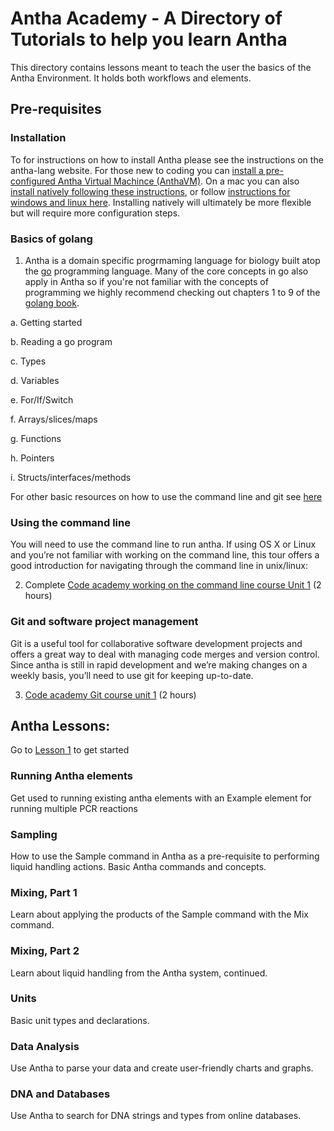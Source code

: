 # Antha Academy - A Directory of Tutorials to help you learn Antha

This directory contains lessons meant to teach the user the basics of the Antha Environment. 
It holds both workflows and elements.

## Pre-requisites

### Installation
To for instructions on how to install Antha  please see the instructions on the antha-lang website. For those new to coding you can [install a pre-configured Antha Virtual Machince (AnthaVM)](http://www.antha-lang.org/academy/install/quickinstall/index.html). On a mac you can also [install natively following these instructions](http://www.antha-lang.org/academy/install/advancedinstall/index.html), or follow [instructions for windows and linux here](https://github.com/antha-lang/antha). Installing natively will ultimately be more flexible but will require more configuration steps.

### Basics of golang
1. Antha is a domain specific progrmaming language for biology built atop the [go](golang.org) programming language. Many of the core concepts in go also apply in Antha so if you're not familiar with the concepts of programming we highly recommend checking out chapters 1 to 9 of the [golang book](https://www.golang-book.com/books/intro/1).

a. Getting started  

b. Reading a go program 

c. Types 

d. Variables 

e. For/If/Switch 

f. Arrays/slices/maps 

g. Functions 

h. Pointers

i. Structs/interfaces/methods 


For other basic resources on how to use the command line and git see [here](https://synthace.github.io/antha-lang-archive/docs/academy/basics.html)


### Using the command line
You will need to use the command line to run antha.
If using OS X or Linux and you’re not familiar with working on the command line, this tour offers a good introduction for navigating through the command line in unix/linux:

2. Complete [Code academy working on the command line course Unit 1](https://www.codecademy.com/learn/learn-the-command-line) (2 hours) 

### Git and software project management
Git is a useful tool for collaborative software development projects and offers a great way to deal with managing code merges and version control.
Since antha is still in rapid development and we’re making changes on a weekly basis, you’ll need to use git for keeping up-to-date.

3. [Code academy Git course unit 1](https://www.codecademy.com/learn/learn-git) (2 hours)

## Antha Lessons:
Go to [Lesson 1](Lesson1_RunningWorkflows/README.md) to  get started

### Running Antha elements
Get used to running existing antha elements with an Example element for running multiple PCR reactions

###  Sampling

How to use the Sample command in Antha as a pre-requisite to performing liquid 
handling actions. Basic Antha commands and concepts.

### Mixing, Part 1

Learn about applying the products of the Sample command with the Mix command. 


### Mixing, Part 2

Learn about liquid handling from the Antha system, continued.

### Units

Basic unit types and declarations.


### Data Analysis

Use Antha to parse your data and create user-friendly charts and graphs.

### DNA and Databases

Use Antha to search for DNA strings and types from online databases.